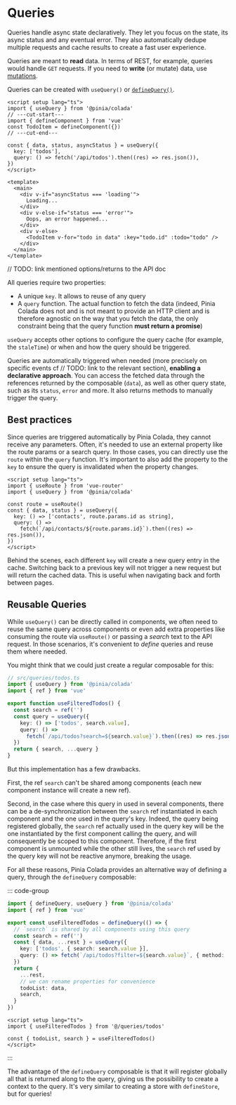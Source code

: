 # Queries

Queries handle async state declaratively. They let you focus on the state, its async status and any eventual error. They also automatically dedupe multiple requests and cache results to create a fast user experience.

Queries are meant to **read** data. In terms of REST, for example, queries would handle `GET` requests. If you need to **write** (or mutate) data, use [mutations](./mutations.md).

Queries can be created with `useQuery()` or [`defineQuery()`](#reusable-queries).

```vue twoslash
<script setup lang="ts">
import { useQuery } from '@pinia/colada'
// ---cut-start---
import { defineComponent } from 'vue'
const TodoItem = defineComponent({})
// ---cut-end---

const { data, status, asyncStatus } = useQuery({
  key: ['todos'],
  query: () => fetch('/api/todos').then((res) => res.json()),
})
</script>

<template>
  <main>
    <div v-if="asyncStatus === 'loading'">
      Loading...
    </div>
    <div v-else-if="status === 'error'">
      Oops, an error happened...
    </div>
    <div v-else>
      <TodoItem v-for="todo in data" :key="todo.id" :todo="todo" />
    </div>
  </main>
</template>
```

// TODO: link mentioned options/returns to the API doc

All queries require two properties:

- A unique `key`. It allows to reuse of any query
- A `query` function. The actual function to fetch the data (indeed, Pinia Colada does not and is not meant to provide an HTTP client and is therefore agnostic on the way that you fetch the data, the only constraint being that the query function **must return a promise**)

`useQuery` accepts other options to configure the query cache (for example, the `staleTime`) or when and how the query should be triggered.

Queries are automatically triggered when needed (more precisely on specific events cf // TODO: link to the relevant section), **enabling a declarative approach**. You can access the fetched data through the references returned by the composable (`data`), as well as other query state, such as its `status`, `error` and more. It also returns methods to manually trigger the query.

## Best practices

Since queries are triggered automatically by Pinia Colada, they cannot receive any parameters. Often, it's needed to use an external property like the route params or a search query. In those cases, you can directly use the `route` within the `query` function. It's important to also add the property to the `key` to ensure the query is invalidated when the property changes.

```vue twoslash
<script setup lang="ts">
import { useRoute } from 'vue-router'
import { useQuery } from '@pinia/colada'

const route = useRoute()
const { data, status } = useQuery({
  key: () => ['contacts', route.params.id as string],
  query: () =>
    fetch(`/api/contacts/${route.params.id}`).then((res) => res.json()),
})
</script>
```

Behind the scenes, each different `key` will create a new query entry in the cache. Switching back to a previous key will not trigger a new request but will return the cached data. This is useful when navigating back and forth between pages.

## Reusable Queries

While `useQuery()` can be directly called in components, we often need to reuse the same query across components or even add extra properties like consuming the route via `useRoute()` or passing a _search_ text to the API request. In those scenarios, it's convenient to _define_ queries and reuse them where needed.

You might think that we could just create a regular composable for this:

```ts twoslash
// src/queries/todos.ts
import { useQuery } from '@pinia/colada'
import { ref } from 'vue'

export function useFilteredTodos() {
  const search = ref('')
  const query = useQuery({
    key: () => ['todos', search.value],
    query: () =>
      fetch(`/api/todos?search=${search.value}`).then((res) => res.json()),
  })
  return { search, ...query }
}
```

But this implementation has a few drawbacks.

First, the ref `search` can't be shared among components (each new component instance will create a new ref).

Second, in the case where this query in used in several components, there can be a de-synchronization between the `search` ref instantiated in each component and the one used in the query's key. Indeed, the query being registered globally, the `search` ref actually used in the query key will be the one instantiated by the first component calling the query, and will consequently be scoped to this component. Therefore, if the first component is unmounted while the other still lives, the `search` ref used by the query key will not be reactive anymore, breaking the usage.

For all these reasons, Pinia Colada provides an alternative way of defining a query, through the `defineQuery` composable:

::: code-group

```ts [src/queries/todos.ts] twoslash
import { defineQuery, useQuery } from '@pinia/colada'
import { ref } from 'vue'

export const useFilteredTodos = defineQuery(() => {
  // `search` is shared by all components using this query
  const search = ref('')
  const { data, ...rest } = useQuery({
    key: ['todos', { search: search.value }],
    query: () => fetch(`/api/todos?filter=${search.value}`, { method: 'GET' }),
  })
  return {
    ...rest,
    // we can rename properties for convenience
    todoList: data,
    search,
  }
})
```

```vue [src/pages/todo-list.vue]
<script setup lang="ts">
import { useFilteredTodos } from '@/queries/todos'

const { todoList, search } = useFilteredTodos()
</script>
```

:::

The advantage of the `defineQuery` composable is that it will register globally all that is returned along to the query, giving us the possibility to create a context to the query. It's very similar to creating a store with `defineStore`, but for queries!
